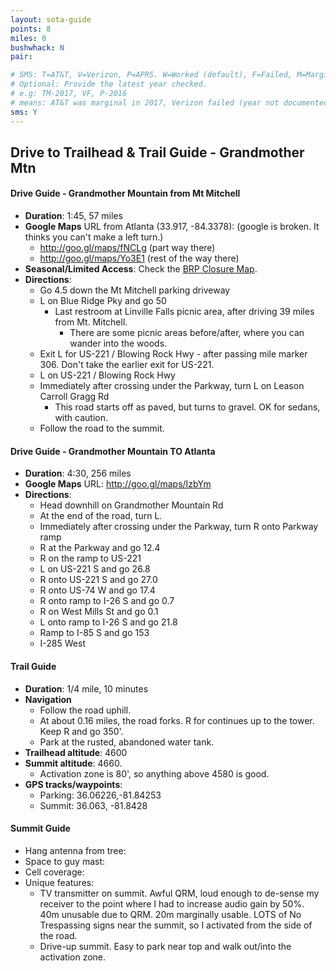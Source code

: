 ```yaml
---
layout: sota-guide
points: 8
miles: 0
bushwhack: N
pair: 

# SMS: T=AT&T, V=Verizon, P=APRS. W=Worked (default), F=Failed, M=Marginal (some failed).
# Optional: Provide the latest year checked.
# e.g: TM-2017, VF, P-2016
# means: AT&T was marginal in 2017, Verizon failed (year not documented), APRS worked in 2016.
sms: Y
---
```

Drive to Trailhead & Trail Guide - Grandmother Mtn
--------------------------------------------------------
#### Drive Guide - Grandmother Mountain from Mt Mitchell

* **Duration**: 1:45, 57 miles
* **Google Maps** URL from Atlanta (33.917, -84.3378): (google is broken.  It thinks you can't make a left turn.)
    * http://goo.gl/maps/fNCLg (part way there) 
    * http://goo.gl/maps/Yo3E1  (rest of the way there)
* **Seasonal/Limited Access**: Check the [BRP Closure Map](http://www.nps.gov/maps/blri/road-closures/).
* **Directions**:
    * Go 4.5 down the Mt Mitchell parking driveway
    * L on Blue Ridge Pky and go 50
        * Last restroom at Linville Falls picnic area, after driving 39 miles from Mt. Mitchell.
            * There are some picnic areas before/after, where you can wander into the woods.
    * Exit L for US-221 / Blowing Rock Hwy - after passing mile marker 306.  Don't take the earlier exit for US-221.
    * L on US-221 / Blowing Rock Hwy
    * Immediately after crossing under the Parkway, turn L on Leason Carroll Gragg Rd
        * This road starts off as paved, but turns to gravel.  OK for sedans, with caution.
    * Follow the road to the summit.

#### Drive Guide - Grandmother Mountain TO Atlanta

* **Duration**: 4:30, 256 miles
* **Google Maps** URL: http://goo.gl/maps/IzbYm
* **Directions**:
    * Head downhill on Grandmother Mountain Rd
    * At the end of the road, turn L.
    * Immediately after crossing under the Parkway, turn R onto Parkway ramp
    * R at the Parkway and go 12.4
    * R on the ramp to US-221
    * L on US-221 S and go 26.8
    * R onto US-221 S and go 27.0
    * R onto US-74 W and go 17.4
    * R onto ramp to I-26 S and go 0.7
    * R on West Mills St and go 0.1
    * L onto ramp to I-26 S and go 21.8
    * Ramp to I-85 S and go 153
    * I-285 West

#### Trail Guide

* **Duration**: 1/4 mile, 10 minutes
* **Navigation**
    * Follow the road uphill.
    * At about 0.16 miles, the road forks.  R for continues up to the tower.  Keep R and go 350'.
    * Park at the rusted, abandoned water tank.
* **Trailhead altitude**: 4600
* **Summit altitude**: 4660.
    * Activation zone is 80', so anything above 4580 is good.
* **GPS tracks/waypoints**:
    * Parking: 36.06226,-81.84253
    * Summit: 36.063, -81.8428

#### Summit Guide

* Hang antenna from tree:
* Space to guy mast:
* Cell coverage:
* Unique features:
    * TV transmitter on summit.  Awful QRM, loud enough to de-sense my receiver to the point where I had to increase audio gain by 50%.  40m unusable due to QRM.  20m marginally usable. LOTS of No Trespassing signs near the summit, so I activated from the side of the road.
    * Drive-up summit.  Easy to park near top and walk out/into the activation zone.
